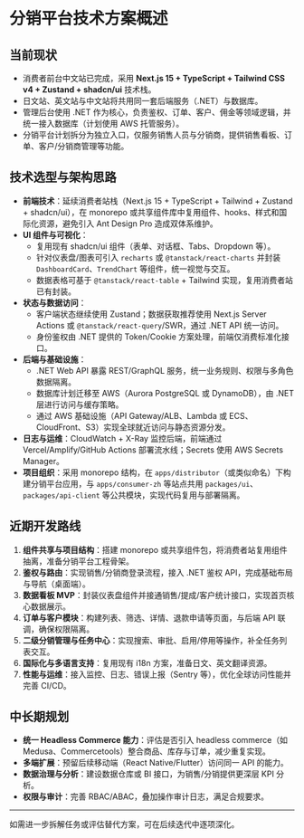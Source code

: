 # 分销平台技术方案概述

## 当前现状
- 消费者前台中文站已完成，采用 **Next.js 15 + TypeScript + Tailwind CSS v4 + Zustand + shadcn/ui** 技术栈。
- 日文站、英文站与中文站将共用同一套后端服务（.NET）与数据库。
- 管理后台使用 .NET 作为核心，负责鉴权、订单、客户、佣金等领域逻辑，并统一接入数据库（计划使用 AWS 托管服务）。
- 分销平台计划拆分为独立入口，仅服务销售人员与分销商，提供销售看板、订单、客户/分销商管理等功能。

## 技术选型与架构思路
- **前端技术**：延续消费者站栈（Next.js 15 + TypeScript + Tailwind + Zustand + shadcn/ui），在 monorepo 或共享组件库中复用组件、hooks、样式和国际化资源，避免引入 Ant Design Pro 造成双体系维护。
- **UI 组件与可视化**：
  - 复用现有 shadcn/ui 组件（表单、对话框、Tabs、Dropdown 等）。
  - 针对仪表盘/图表可引入 `recharts` 或 `@tanstack/react-charts` 并封装 `DashboardCard`、`TrendChart` 等组件，统一视觉与交互。
  - 数据表格可基于 `@tanstack/react-table` + Tailwind 实现，复用消费者站已有封装。
- **状态与数据访问**：
  - 客户端状态继续使用 Zustand；数据获取推荐使用 Next.js Server Actions 或 `@tanstack/react-query`/SWR，通过 .NET API 统一访问。
  - 身份鉴权由 .NET 提供的 Token/Cookie 方案处理，前端仅消费标准化接口。
- **后端与基础设施**：
  - .NET Web API 暴露 REST/GraphQL 服务，统一业务规则、权限与多角色数据隔离。
  - 数据库计划迁移至 AWS（Aurora PostgreSQL 或 DynamoDB），由 .NET 层进行访问与缓存策略。
  - 通过 AWS 基础设施（API Gateway/ALB、Lambda 或 ECS、CloudFront、S3）实现全球就近访问与静态资源分发。
- **日志与运维**：CloudWatch + X-Ray 监控后端，前端通过 Vercel/Amplify/GitHub Actions 部署流水线；Secrets 使用 AWS Secrets Manager。
- **项目组织**：采用 monorepo 结构，在 `apps/distributor`（或类似命名）下构建分销平台应用，与 `apps/consumer-zh` 等站点共用 `packages/ui`、`packages/api-client` 等公共模块，实现代码复用与部署隔离。

## 近期开发路线
1. **组件共享与项目结构**：搭建 monorepo 或共享组件包，将消费者站复用组件抽离，准备分销平台工程骨架。
2. **鉴权与路由**：实现销售/分销商登录流程，接入 .NET 鉴权 API，完成基础布局与导航（桌面端）。
3. **数据看板 MVP**：封装仪表盘组件并接通销售/提成/客户统计接口，实现首页核心数据展示。
4. **订单与客户模块**：构建列表、筛选、详情、退款申请等页面，与后端 API 联调，确保权限隔离。
5. **二级分销管理与任务中心**：实现搜索、审批、启用/停用等操作，补全任务列表交互。
6. **国际化与多语言支持**：复用现有 i18n 方案，准备日文、英文翻译资源。
7. **性能与运维**：接入监控、日志、错误上报（Sentry 等），优化全球访问性能并完善 CI/CD。

## 中长期规划
- **统一 Headless Commerce 能力**：评估是否引入 headless commerce（如 Medusa、Commercetools）整合商品、库存与订单，减少重复实现。
- **多端扩展**：预留后续移动端（React Native/Flutter）访问同一 API 的能力。
- **数据治理与分析**：建设数据仓库或 BI 接口，为销售/分销提供更深层 KPI 分析。
- **权限与审计**：完善 RBAC/ABAC，叠加操作审计日志，满足合规要求。

---
如需进一步拆解任务或评估替代方案，可在后续迭代中逐项深化。
